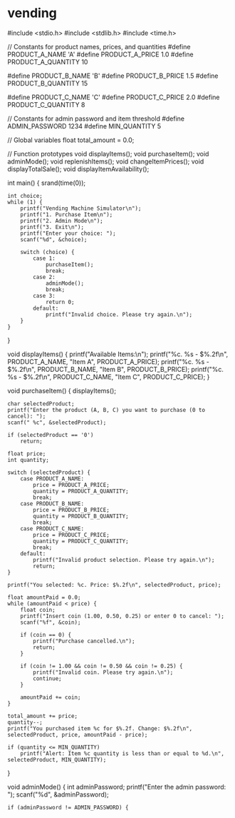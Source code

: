 # vending
#include <stdio.h>
#include <stdlib.h>
#include <time.h>

// Constants for product names, prices, and quantities
#define PRODUCT_A_NAME 'A'
#define PRODUCT_A_PRICE 1.0
#define PRODUCT_A_QUANTITY 10

#define PRODUCT_B_NAME 'B'
#define PRODUCT_B_PRICE 1.5
#define PRODUCT_B_QUANTITY 15

#define PRODUCT_C_NAME 'C'
#define PRODUCT_C_PRICE 2.0
#define PRODUCT_C_QUANTITY 8

// Constants for admin password and item threshold
#define ADMIN_PASSWORD 1234
#define MIN_QUANTITY 5

// Global variables
float total_amount = 0.0;

// Function prototypes
void displayItems();
void purchaseItem();
void adminMode();
void replenishItems();
void changeItemPrices();
void displayTotalSale();
void displayItemAvailability();

int main() {
    srand(time(0));

    int choice;
    while (1) {
        printf("Vending Machine Simulator\n");
        printf("1. Purchase Item\n");
        printf("2. Admin Mode\n");
        printf("3. Exit\n");
        printf("Enter your choice: ");
        scanf("%d", &choice);

        switch (choice) {
            case 1:
                purchaseItem();
                break;
            case 2:
                adminMode();
                break;
            case 3:
                return 0;
            default:
                printf("Invalid choice. Please try again.\n");
        }
    }
}

void displayItems() {
    printf("Available Items:\n");
    printf("%c. %s - $%.2f\n", PRODUCT_A_NAME, "Item A", PRODUCT_A_PRICE);
    printf("%c. %s - $%.2f\n", PRODUCT_B_NAME, "Item B", PRODUCT_B_PRICE);
    printf("%c. %s - $%.2f\n", PRODUCT_C_NAME, "Item C", PRODUCT_C_PRICE);
}

void purchaseItem() {
    displayItems();

    char selectedProduct;
    printf("Enter the product (A, B, C) you want to purchase (0 to cancel): ");
    scanf(" %c", &selectedProduct);

    if (selectedProduct == '0')
        return;

    float price;
    int quantity;

    switch (selectedProduct) {
        case PRODUCT_A_NAME:
            price = PRODUCT_A_PRICE;
            quantity = PRODUCT_A_QUANTITY;
            break;
        case PRODUCT_B_NAME:
            price = PRODUCT_B_PRICE;
            quantity = PRODUCT_B_QUANTITY;
            break;
        case PRODUCT_C_NAME:
            price = PRODUCT_C_PRICE;
            quantity = PRODUCT_C_QUANTITY;
            break;
        default:
            printf("Invalid product selection. Please try again.\n");
            return;
    }

    printf("You selected: %c. Price: $%.2f\n", selectedProduct, price);

    float amountPaid = 0.0;
    while (amountPaid < price) {
        float coin;
        printf("Insert coin (1.00, 0.50, 0.25) or enter 0 to cancel: ");
        scanf("%f", &coin);

        if (coin == 0) {
            printf("Purchase cancelled.\n");
            return;
        }

        if (coin != 1.00 && coin != 0.50 && coin != 0.25) {
            printf("Invalid coin. Please try again.\n");
            continue;
        }

        amountPaid += coin;
    }

    total_amount += price;
    quantity--;
    printf("You purchased item %c for $%.2f. Change: $%.2f\n", selectedProduct, price, amountPaid - price);

    if (quantity <= MIN_QUANTITY)
        printf("Alert: Item %c quantity is less than or equal to %d.\n", selectedProduct, MIN_QUANTITY);
}

void adminMode() {
    int adminPassword;
    printf("Enter the admin password: ");
    scanf("%d", &adminPassword);

    if (adminPassword != ADMIN_PASSWORD) {
   